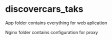# discovercars_taks
App folder contains everything for web aplication

Nginx folder contains configuration for proxy

